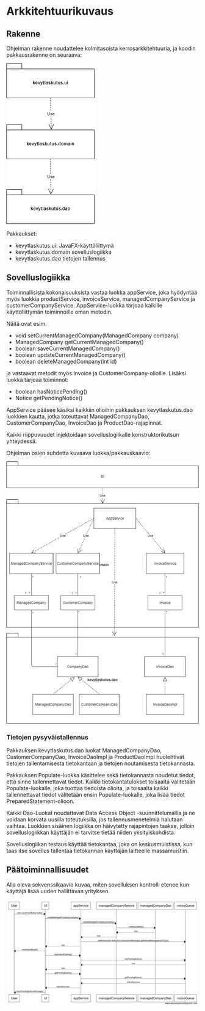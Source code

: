 # Arkkitehtuurikuvaus 

## Rakenne

Ohjelman rakenne noudattelee kolmitasoista kerrosarkkitehtuuria, ja koodin pakkausrakenne on seuraava:

![pakkauskaavio](pakkauskaavio.png)

Pakkaukset:

- kevytlaskutus.ui: JavaFX-käyttöliittymä 
- kevytlaskutus.domain sovelluslogiikka 
- kevytlaskutus.dao tietojen tallennus

## Sovelluslogiikka

Toiminnallisista kokonaisuuksista vastaa luokka appService, joka hyödyntää myös luokkia productService, invoiceService, managedCompanyService ja customerCompanyService. AppService-luokka tarjoaa kaikille käyttöliittymän toiminnoille oman metodin. 

Näitä ovat esim.

- void setCurrentManagedCompany(ManagedCompany company) 
- ManagedCompany getCurrentManagedCompany()
- boolean saveCurrentManagedCompany()
- boolean updateCurrentManagedCompany()
- boolean deleteManagedCompany(int id)

ja vastaavat metodit myös Invoice ja CustomerCompany-olioille. Lisäksi luokka tarjoaa toiminnot:

- boolean hasNoticePending()
- Notice getPendingNotice() 

AppService pääsee käsiksi kaikkiin olioihin pakkauksen kevytlaskutus.dao luokkien kautta, jotka toteuttavat ManagedCompanyDao, CustomerCompanyDao, InvoiceDao ja ProductDao-rajapinnat. 

Kaikki riippuvuudet injektoidaan sovelluslogiikalle konstruktorikutsun yhteydessä.

Ohjelman osien suhdetta kuvaava luokka/pakkauskaavio:

 ![pakkausluokkakaavio](pakkausluokkakaavio-revisio.png)

### Tietojen pysyväistallennus

Pakkauksen kevytlaskutus.dao luokat ManagedCompanyDao, CustomerCompanyDao, InvoiceDaoImpl ja ProductDaoImpl huolehtivat tietojen tallentamisesta tietokantaan ja tietojen noutamisesta tietokannasta.

Pakkauksen Populate-luokka käsittelee sekä tietokannasta noudetut tiedot, että sinne tallennettavat tiedot. Kaikki tietokantatulokset toisaalta välitetään Populate-luokalle, joka tuottaa tiedoista olioita, ja toisaalta kaikki tallennettavat tiedot välitetään ensin Populate-luokalle, joka lisää tiedot PreparedStatement-olioon. 

Kaikki Dao-Luokat noudattavat Data Access Object -suunnittelumallia ja ne voidaan korvata uusilla toteutuksilla, jos tallennusmenetelmiä halutaan vaihtaa. Luokkien sisäinen logiikka on häivytetty rajapintojen taakse, jolloin sovelluslogiikkan käyttäjän ei tarvitse tietää niiden yksityiskohdista. 

Sovelluslogiikan testaus käyttää tietokantaa, joka on keskusmuistissa, kun taas itse sovellus tallentaa tietokannan käyttäjän laitteelle massamuistiin.

## Päätoiminnallisuudet

Alla oleva sekvenssikaavio kuvaa, miten sovelluksen kontrolli etenee kun käyttäjä lisää uuden hallittavan yrityksen.

![sekvenssikaavio yrityksen tallennus](sekvenssikaavio-savemanagedcompany.png)